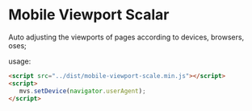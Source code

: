 
# Mobile Viewport Scalar

Auto adjusting the viewports of pages according to devices, browsers, oses;

usage:

```html
<script src="../dist/mobile-viewport-scale.min.js"></script>
<script>
   mvs.setDevice(navigator.userAgent);
</script>
```
